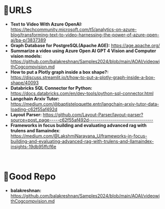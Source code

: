 # 🔗URLS

- **Text to Video With Azure OpenAI:** https://techcommunity.microsoft.com/t5/analytics-on-azure-blog/transforming-text-to-video-harnessing-the-power-of-azure-open-ai/ba-p/3837389
- **Graph Database for PostgreSQL(Apache AGE):** https://age.apache.org/
- **Summarize a video using Azure Open AI GPT 4 Vision and Computer vision models:** https://github.com/balakreshnan/Samples2024/blob/main/AOAI/videowithCogcompvision.md
- **How to put a Plotly graph inside a box shape?:** https://discuss.streamlit.io/t/how-to-put-a-plotly-graph-inside-a-box-shape/40093
- **Databricks SQL Connector for Python:** https://docs.databricks.com/en/dev-tools/python-sql-connector.html
- **Langchain Arxiv Tutor:** https://medium.com/@baptisteloquette.entr/langchain-arxiv-tutor-data-loading-c62f55af492d
- **Layout Parser:** https://github.com/Layout-Parser/layout-parser?source=post_page-----c62f55af492d--------------------------------
- **Frameworks in focus building and evaluating advanced rag with trulens and llamaindex**: https://medium.com/@LakshmiNarayana_U/frameworks-in-focus-building-and-evaluating-advanced-rag-with-trulens-and-llamaindex-insights-19db95ffcf6e

<br>

# 📂Good Repo
- **balakreshnan:** https://github.com/balakreshnan/Samples2024/blob/main/AOAI/videowithCogcompvision.md
